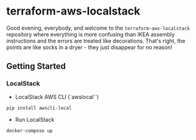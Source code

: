 # terraform-aws-localstack

Good evening, everybody, and welcome to the `terraform-aws-localstack` repository where everything is more confusing than IKEA assembly instructions and the errors are treated like decorations. That's right, the points are like socks in a dryer - they just disappear for no reason!

## Getting Started

### LocalStack

* LocalStack AWS CLI (`awslocal``)

```bash
pip install awscli-local
```

* Run LocalStack

```bash
docker-compose up
```
